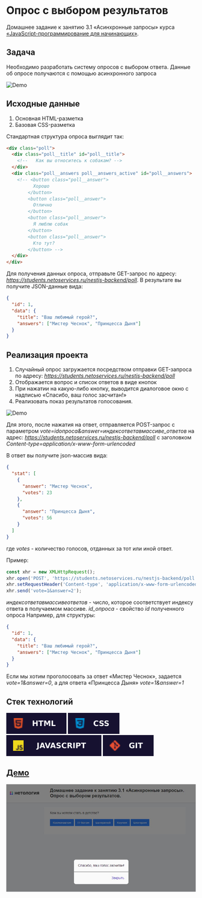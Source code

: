 # Опрос с выбором результатов

Домашнее задание к занятию 3.1 «Асинхронные запросы» курса [«JavaScript-программирование для начинающих»](https://cat.2035.university/rall/course/18787/?project_id=48).

## **Задача**

Необходимо разработать систему опросов с выбором ответа. Данные об опросе получаются с помощью асинхронного запроса

![Demo](./demo.gif)

## **Исходные данные**

1. Основная HTML-разметка
2. Базовая CSS-разметка

Стандартная структура опроса выглядит так:

```html
<div class="poll">
  <div class="poll__title" id="poll__title">
    <!--   Как вы относитесь к собакам? -->
  </div>
  <div class="poll__answers poll__answers_active" id="poll__answers">
    <!-- <button class="poll__answer">
          Хорошо
        </button>
        <button class="poll__answer">
          Отлично
        </button>
        <button class="poll__answer">
          Я люблю собак
        </button>
        <button class="poll__answer">
          Кто тут?
        </button> -->
  </div>
</div>
```

Для получения данных опроса, отправьте GET-запрос по адресу:
*https://students.netoservices.ru/nestjs-backend/poll*. В результате
вы получите JSON-данные вида:

```json
{
  "id": 1,
  "data": {
    "title": "Ваш любимый герой?",
    "answers": ["Мистер Чеснок", "Принцесса Дыня"]
  }
}
```

## **Реализация проекта**

1. Случайный опрос загружается посредством отправки GET-запроса по адресу:
   *https://students.netoservices.ru/nestjs-backend/poll*
2. Отображается вопрос и список ответов в виде кнопок
3. При нажатии на какую-либо кнопку, выводится диалоговое окно с надписью «Спасибо, ваш голос засчитан!»
4. Реализовать показ результатов голосования.

![Demo](./extended-demo.gif)

Для этого, после нажатия на ответ, отправляется POST-запрос с параметром _vote=id*опроса&answer=индекс*ответа*в*массиве_ответов_ на адрес:
*https://students.netoservices.ru/nestjs-backend/poll* с заголовком
_Content-type=application/x-www-form-urlencoded_

В ответ вы получите json-массив вида:

```json
{
  "stat": [
    {
      "answer": "Мистер Чеснок",
      "votes": 23
    },
    {
      "answer": "Принцесса Дыня",
      "votes": 56
    }
  ]
}
```

где _votes_ - количество голосов, отданных за тот или иной ответ.

Пример:

```javascript
const xhr = new XMLHttpRequest();
xhr.open('POST', 'https://students.netoservices.ru/nestjs-backend/poll');
xhr.setRequestHeader('Content-type', 'application/x-www-form-urlencoded');
xhr.send('vote=1&answer=2');
```

_индекс*ответа*в*массиве*ответов_ - число, которое соответствует индексу ответа в получаемом массиве. _id_опроса_ - свойство _id_ полученного опроса
Например, для структуры:

```json
{
  "id": 1,
  "data": {
    "title": "Ваш любимый герой?",
    "answers": ["Мистер Чеснок", "Принцесса Дыня"]
  }
}
```

Если мы хотим проголосовать за ответ «Мистер Чеснок», задается _vote=1&answer=0_,
а для ответа «Принцесса Дыня» _vote=1&answer=1_

## **Стек технологий**
![HTML](./html.svg)
![CSS](./css.svg)
![JS](./js.svg)
![GIT](./git.svg)

## **[Демо](https://alekseeva-t-v.github.io/bhj-homeworks/async-requests/poll/task)**

![Демо](./demo.jpg)
